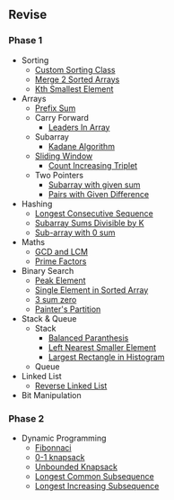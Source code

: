 ## Revise

### Phase 1

- Sorting
  - [Custom Sorting Class](DSAlgo/src/Sorting/Compare.java)
  - [Merge 2 Sorted Arrays](DSAlgo/src/Sorting/MergeSortedArrays.java)
  - [Kth Smallest Element](DSAlgo/src/Sorting/KthSmallestElement.java)
- Arrays
  - [Prefix Sum](DSAlgo/src/Arrays/PrefixSum.java)
  - Carry Forward
    - [Leaders In Array](DSAlgo/src/Arrays/LeadersInArray.java)
  - Subarray
    - [Kadane Algorithm](DSAlgo/src/Arrays/MaximumSubarraySum.java)
  - [Sliding Window](DSAlgo/src/Arrays/WindowSlidingTechnique.java)
    - [Count Increasing Triplet](DSAlgo/src/Arrays/CoutingTriplets.java)
  - Two Pointers
    - [Subarray with given sum](DSAlgo/src/Arrays/SubarrayTargetSum.java)
    - [Pairs with Given Difference](DSAlgo/src/Arrays/PairwithDiff.java)
- Hashing
  - [Longest Consecutive Sequence](DSAlgo/src/Hashing/LongestConsecutiveSequence.java)
  - [Subarray Sums Divisible by K](DSAlgo/src/Hashing/SubarraySumDivisibleByK.java)
  - [Sub-array with 0 sum](DSAlgo/src/Hashing/SubArrayZeroSum.java)
- Maths
  - [GCD and LCM](DSAlgo/src/Number_Theory/GCDandLCM.java)
  - [Prime Factors](DSAlgo/src/Number_Theory/PrimeFactors.java)
- Binary Search
  - [Peak Element](DSAlgo/src/BinarySearch/PeakElement.java)
  - [Single Element in Sorted Array](DSAlgo/src/BinarySearch/SingleElementSortedArray.java)
  - [3 sum zero](DSAlgo/src/BinarySearch/ThreeSumZero.java)
  - [Painter's Partition](DSAlgo/src/BinarySearch/PainterPartition.java)
- Stack & Queue
  - Stack
    - [Balanced Paranthesis](DSAlgo/src/Stack_Queue/BalancedParanthesis.java)
    - [Left Nearest Smaller Element](DSAlgo/src/Stack_Queue/LeftNearestSmallerElement.java)
    - [Largest Rectangle in Histogram](DSAlgo/src/Stack_Queue/LargestRectangleHistogram.java)
  - Queue
- Linked List
  - [Reverse Linked List](DSAlgo/src/Linked_List/ReverseLL.java)
- Bit Manipulation

### Phase 2

- Dynamic Programming
  - [Fibonnaci](DSAlgo/src/Dynamic_Programming_Library/Fibonacci.java)
  - [0-1 knapsack](DSAlgo/src/Dynamic_Programming_Library/Knapsack01.java)
  - [Unbounded Knapsack](DSAlgo/src/Dynamic_Programming_Library/UnboundedKnapsack.java)
  - [Longest Common Subsequence](DSAlgo/src/Dynamic_Programming_Library/LCS.java)
  - [Longest Increasing Subsequence](DSAlgo/src/Dynamic_Programming_Library/LIS.java)
